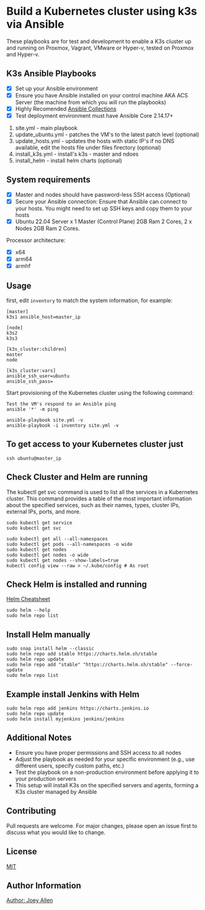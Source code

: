 # Build a Kubernetes cluster using k3s via Ansible

These playbooks are for test and development to enable a K3s cluster up and running on Proxmox, Vagrant, VMware or Hyper-v, tested on Proxmox and Hyper-v.

## K3s Ansible Playbooks

- [X] Set up your Ansible environment
- [X] Ensure you have Ansible installed on your control machine AKA ACS Server (the machine from which you will run the playbooks)
- [x] Highly Recomended [Ansible Collections](https://docs.ansible.com/ansible/latest/collections_guide/collections_installing.html)
- [X] Test deployment environment must have Ansible Core 2.14.17+

1. site.yml - main playbook
2. update_ubuntu.yml - patches the VM's to the latest patch level (optional)
3. update_hosts.yml - updates the hosts with static IP's if no DNS available, edit the hosts file under files firectory (optional)
4. install_k3s.yml - install's k3s - master and ndoes
5. install_helm - install helm charts (optional)

## System requirements

- [X] Master and nodes should have password-less SSH access (Optional)
- [x] Secure your Ansible connection: Ensure that Ansible can connect to your hosts. You might need to set up SSH keys and copy them to your hosts
- [X] Ubuntu 22.04 Server  x 1 Master (Control Plane) 2GB Ram 2 Cores, 2 x Nodes 2GB Ram 2 Cores.

Processor architecture:

- [X] x64
- [X] arm64
- [X] armhf

## Usage

first, edit `inventory` to match the system information, for example:

```
[master]
k3s1 ansible_host=master_ip

[node]
k3s2
k3s3

[k3s_cluster:children]
master
node

[k3s_cluster:vars]
ansible_ssh_user=ubuntu
ansible_ssh_pass=
```
Start provisioning of the Kubernetes cluster using the following command:

```
Test the VM's respond to an Ansible ping
ansible '*' -m ping

ansible-playbook site.yml -v
ansible-playbook -i inventory site.yml -v

```

## To get access to your **Kubernetes** cluster just

```
ssh ubuntu@master_ip
```

## Check Cluster and Helm are running
The kubectl get svc command is used to list all the services in a Kubernetes cluster. This command provides a table of the most important information about the specified services, such as their names, types, cluster IPs, external IPs, ports, and more.

```
sudo kubectl get service 
sudo kubectl get svc 

sudo kubectl get all --all-namespaces
sudo kubectl get pods --all-namespaces -o wide
sudo kubectl get nodes
sudo kubectl get nodes -o wide
sudo kubectl get nodes --show-labels=true
kubectl config view --raw > ~/.kube/config # As root
```

## Check Helm is installed and running
[Helm Cheatsheet](https://helm.sh/docs/intro/cheatsheet/)

```
sudo helm --help
sudo helm repo list
```

## Install Helm manually
```
sudo snap install helm --classic
sudo helm repo add stable https://charts.helm.sh/stable
sudo helm repo update
sudo helm repo add "stable" "https://charts.helm.sh/stable" --force-update
sudo helm repo list
```

## Example install Jenkins with Helm
```
sudo helm repo add jenkins https://charts.jenkins.io
sudo helm repo update
sudo helm install myjenkins jenkins/jenkins
```

## Additional Notes
- Ensure you have proper permissions and SSH access to all nodes
- Adjust the playbook as needed for your specific environment (e.g., use different users, specify custom paths, etc.)
- Test the playbook on a non-production environment before applying it to your production servers
- This setup will install K3s on the specified servers and agents, forming a K3s cluster managed by Ansible

## Contributing
Pull requests are welcome. For major changes, please open an issue first to discuss what you would like to change.

## License
[MIT](https://choosealicense.com/licenses/mit/)

## Author Information

[Author: Joey Allen](https://github.com/allen-joey)
